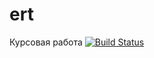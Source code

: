 # ert
Курсовая работа
[![Build Status](https://travis-ci.org/ertert1/ert.svg?branch=master)](https://travis-ci.org/ertert1/ert)
